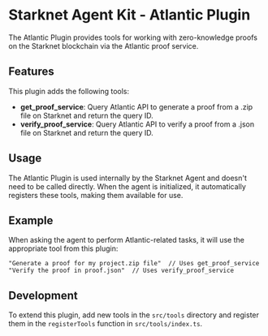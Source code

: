# Starknet Agent Kit - Atlantic Plugin

The Atlantic Plugin provides tools for working with zero-knowledge proofs on the Starknet blockchain via the Atlantic proof service.

## Features

This plugin adds the following tools:

- **get_proof_service**: Query Atlantic API to generate a proof from a .zip file on Starknet and return the query ID.
- **verify_proof_service**: Query Atlantic API to verify a proof from a .json file on Starknet and return the query ID.

## Usage

The Atlantic Plugin is used internally by the Starknet Agent and doesn't need to be called directly. When the agent is initialized, it automatically registers these tools, making them available for use.

## Example

When asking the agent to perform Atlantic-related tasks, it will use the appropriate tool from this plugin:

```
"Generate a proof for my project.zip file"  // Uses get_proof_service
"Verify the proof in proof.json"  // Uses verify_proof_service
```

## Development

To extend this plugin, add new tools in the `src/tools` directory and register them in the `registerTools` function in `src/tools/index.ts`.
